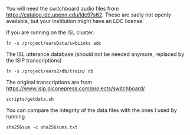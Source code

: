 

You will need the switchboard audio files from <https://catalog.ldc.upenn.edu/ldc97s62>. These are sadly not openly available, but your institution might have an LDC license.

If you are running on the ISL cluster:

	ln -s /project/earsData/swbLinks adc

The ISL utterance database (should not be needed anymore, replaced by the ISIP transcriptions)

	ln -s /project/ears2/db/train/ db

The original transcriptions are from <https://www.isip.piconepress.com/projects/switchboard/>

	scripts/getdata.sh
	
You can compare the integrity of the data files with the ones I used by running

    sha256sum -c sha256sums.txt
